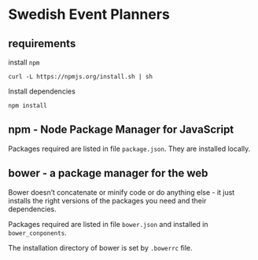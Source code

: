 # Swedish Event Planners

## requirements

install `npm`
```Shell
curl -L https://npmjs.org/install.sh | sh
```

Install dependencies
```shell
npm install
```

## npm - Node Package Manager for JavaScript

Packages required are listed in file `package.json`.
They are installed locally.

## bower - a package manager for the web

Bower doesn’t concatenate or minify code or do anything else - it just installs the right versions of the packages you need and their dependencies.

Packages required are listed in file `bower.json` and installed in `bower_conponents`.

The installation directory of bower is set by `.bowerrc` file.

